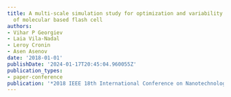 ```yaml
---
title: A multi-scale simulation study for optimization and variability evaluation
  of molecular based flash cell
authors:
- Vihar P Georgiev
- Laia Vila-Nadal
- Leroy Cronin
- Asen Asenov
date: '2018-01-01'
publishDate: '2024-01-17T20:45:04.960055Z'
publication_types:
- paper-conference
publication: '*2018 IEEE 18th International Conference on Nanotechnology (IEEE-NANO)*'
---
```

